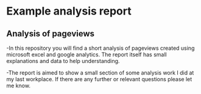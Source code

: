 # Example analysis report 

## Analysis of pageviews

-In this repository you will find a short analysis of pageviews created using  microsoft excel and google analytics. The report itself has small explanations and data to help understanding. 

-The report is aimed to show a small section of some analysis work I did at my last workplace. If there are any further or relevant questions please let me know.
